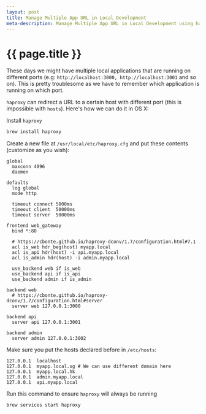 ```yaml
---
layout: post
title: Manage Multiple App URL in Local Development
meta-description: Manage Multiple App URL in Local Development using haproxy
---
```


# {{ page.title }}

These days we might have multiple local applications that are running on different ports (e.g: `http://localhost:3000, http://localhost:3001` and so on). This is pretty troublesome as we have to remember which application is running on which port.

`haproxy` can redirect a URL to a certain host with different port (this is impossible with `hosts`). Here's how we can do it in OS X:

Install `haproxy`

```bash
brew install haproxy
```

Create a new file at `/usr/local/etc/haproxy.cfg` and put these contents (customize as you wish):

```
global
  maxconn 4096
  daemon

defaults
  log global
  mode http

  timeout connect 5000ms
  timeout client  50000ms
  timeout server  50000ms

frontend web_gateway
  bind *:80

  # https://cbonte.github.io/haproxy-dconv/1.7/configuration.html#7.1
  acl is_web hdr_beg(host) myapp.local
  acl is_api hdr(host) -i api.myapp.local
  acl is_admin hdr(host) -i admin.myapp.local

  use_backend web if is_web
  use_backend api if is_api
  use_backend admin if is_admin

backend web
  # https://cbonte.github.io/haproxy-dconv/1.7/configuration.html#server
  server web 127.0.0.1:3000

backend api
  server api 127.0.0.1:3001

backend admin
  server admin 127.0.0.1:3002

```

Make sure you put the hosts declared before in `/etc/hosts`:

```
127.0.0.1  localhost
127.0.0.1  myapp.local.sg # We can use different domain here
127.0.0.1  myapp.local.hk
127.0.0.1  admin.myapp.local
127.0.0.1  api.myapp.local
```

Run this command to ensure `haproxy` will always be running

```bash
brew services start haproxy
```
